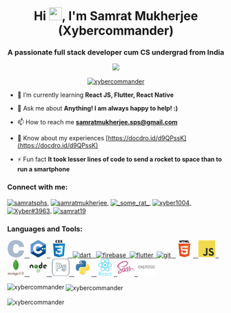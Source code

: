 <h1 align="center">Hi <img src="https://media.tenor.com/images/b617c36f9db276d3146e974b8ff64f4c/tenor.gif" height="30" width="30">, I'm Samrat Mukherjee (Xybercommander)</h1>
<h3 align="center">A passionate full stack developer cum CS undergrad from India</h3>
<p align="center"><img src="https://i.imgur.com/umyYjo0.gif"></p>

<p align="center"> <a href="https://github.com/ryo-ma/github-profile-trophy"><img src="https://github-profile-trophy.vercel.app/?username=xybercommander" alt="xybercommander" /></a> </p>

- 🌱 I’m currently learning **React JS, Flutter, React Native**

- 💬 Ask me about **Anything! I am always happy to help! :)**

- 📫 How to reach me **samratmukherjee.sps@gmail.com**

- 📄 Know about my experiences [https://docdro.id/d9QPssK](https://docdro.id/d9QPssK)

- ⚡ Fun fact **It took lesser lines of code to send a rocket to space than to run a smartphone**

<h3 align="left">Connect with me:</h3>
<p align="left">
<a href="https://twitter.com/samratsphs" target="blank"><img align="center" src="https://www.flaticon.com/svg/vstatic/svg/733/733579.svg?token=exp=1611823065~hmac=e2bcc719e5c53868fc4347245dfe4951" alt="samratsphs" height="30" width="30" />&nbsp;</a>
<a href="https://linkedin.com/in/samratmukherjee" target="blank"><img align="center" src="https://www.flaticon.com/svg/vstatic/svg/174/174857.svg?token=exp=1611823175~hmac=9f9f5851b3ef49f1faa6ce64e73c0dc8" alt="samratmukherjee" height="30" width="30" />&nbsp;</a>
<a href="https://instagram.com/_some_rat_" target="blank"><img align="center" src="https://www.flaticon.com/svg/vstatic/svg/174/174855.svg?token=exp=1611823065~hmac=7c1d2984cf22fdf44bce5c2ace4018d5" alt="_some_rat_" height="30" width="30" />&nbsp;</a>
<a href="https://www.codechef.com/users/xyber1004" target="blank"><img align="center" src="https://avatars1.githubusercontent.com/u/11960354?s=460&v=4" alt="xyber1004" height="30" width="30" />&nbsp;</a>
<a href="https://discord.gg/Xyber#3963" target="blank"><img align="center" src="https://www.flaticon.com/svg/vstatic/svg/2111/2111370.svg?token=exp=1611823204~hmac=f77e708eea1360fc584d395b3b40d37f" alt="Xyber#3963" height="30" width="30" />&nbsp;</a>
<a href="https://codeforces.com/profile/samrat19" target="blank"><img align="center" src="https://cdn.jsdelivr.net/npm/simple-icons@3.0.1/icons/codeforces.svg" alt="samrat19" height="30" width="40" /></a>
</p>

<h3 align="left">Languages and Tools:</h3>
<p align="left"> <a href="https://www.cprogramming.com/" target="_blank"><img src="https://raw.githubusercontent.com/devicons/devicon/master/icons/c/c-original.svg" alt="c" width="40" height="40"/> </a> <a href="https://www.w3schools.com/cpp/" target="_blank">&nbsp; <img src="https://raw.githubusercontent.com/devicons/devicon/master/icons/cplusplus/cplusplus-original.svg" alt="cplusplus" width="40" height="40"/> </a> <a href="https://www.w3schools.com/css/" target="_blank"> &nbsp;<img src="https://raw.githubusercontent.com/devicons/devicon/master/icons/css3/css3-original-wordmark.svg" alt="css3" width="40" height="40"/> </a> <a href="https://dart.dev" target="_blank">&nbsp; <img src="https://www.vectorlogo.zone/logos/dartlang/dartlang-icon.svg" alt="dart" width="40" height="40"/> </a> <a href="https://firebase.google.com/" target="_blank">&nbsp; <img src="https://www.vectorlogo.zone/logos/firebase/firebase-icon.svg" alt="firebase" width="40" height="40"/> </a> <a href="https://flutter.dev" target="_blank"> &nbsp;<img src="https://www.vectorlogo.zone/logos/flutterio/flutterio-icon.svg" alt="flutter" width="40" height="40"/> </a> <a href="https://git-scm.com/" target="_blank"> &nbsp;<img src="https://www.vectorlogo.zone/logos/git-scm/git-scm-icon.svg" alt="git" width="40" height="40"/> </a> <a href="https://www.w3.org/html/" target="_blank">&nbsp; <img src="https://raw.githubusercontent.com/devicons/devicon/master/icons/html5/html5-original-wordmark.svg" alt="html5" width="40" height="40"/> </a> <a href="https://developer.mozilla.org/en-US/docs/Web/JavaScript" target="_blank">&nbsp; <img src="https://raw.githubusercontent.com/devicons/devicon/master/icons/javascript/javascript-original.svg" alt="javascript" width="40" height="40"/> </a> <a href="https://www.mongodb.com/" target="_blank"> &nbsp;<img src="https://raw.githubusercontent.com/devicons/devicon/master/icons/mongodb/mongodb-original-wordmark.svg" alt="mongodb" width="40" height="40"/> </a> <a href="https://nodejs.org" target="_blank">&nbsp; <img src="https://raw.githubusercontent.com/devicons/devicon/master/icons/nodejs/nodejs-original-wordmark.svg" alt="nodejs" width="40" height="40"/> </a> <a href="https://www.photoshop.com/en" target="_blank">&nbsp; <img src="https://raw.githubusercontent.com/devicons/devicon/master/icons/photoshop/photoshop-line.svg" alt="photoshop" width="40" height="40"/> </a> <a href="https://www.python.org" target="_blank">&nbsp; <img src="https://raw.githubusercontent.com/devicons/devicon/master/icons/python/python-original.svg" alt="python" width="40" height="40"/> </a> <a href="https://reactjs.org/" target="_blank">&nbsp; <img src="https://raw.githubusercontent.com/devicons/devicon/master/icons/react/react-original-wordmark.svg" alt="react" width="40" height="40"/> </a> <a href="https://sass-lang.com" target="_blank"> &nbsp;<img src="https://raw.githubusercontent.com/devicons/devicon/master/icons/sass/sass-original.svg" alt="sass" width="40" height="40"/> </a> <a href="https://expressjs.com" target="_blank"> &nbsp;<img src="https://raw.githubusercontent.com/devicons/devicon/master/icons/express/express-original-wordmark.svg" alt="express" width="40" height="40"/> </a></p>

<p><img align="left" src="https://github-readme-stats.vercel.app/api/top-langs?username=xybercommander&show_icons=true&locale=en&layout=compact" alt="xybercommander" /></p>

<p>&nbsp;<img align="center" src="https://github-readme-stats.vercel.app/api?username=xybercommander&show_icons=true&locale=en" alt="xybercommander" /></p>

<p><img align="center" src="https://github-readme-streak-stats.herokuapp.com/?user=xybercommander&" alt="xybercommander" /></p>
